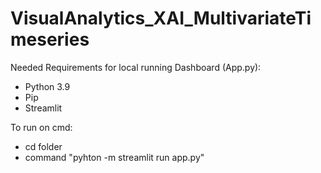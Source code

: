# VisualAnalytics_XAI_MultivariateTimeseries
Needed Requirements for local running Dashboard (App.py):
- Python 3.9
- Pip
- Streamlit

To run on cmd:
- cd folder
- command "pyhton -m streamlit run app.py"
